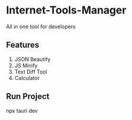 # Internet-Tools-Manager

All in one tool for developers

## Features

1. JSON Beautify
2. JS Minify
3. Text Diff Tool
4. Calculator

## Run Project

npx tauri dev

